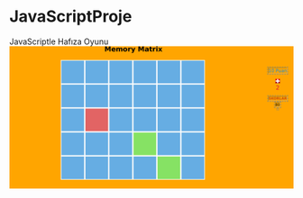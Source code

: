 # JavaScriptProje
JavaScriptle Hafıza Oyunu
![Screenshot](https://github.com/emrekndl/JavaScriptProje/blob/master/screenshot.png)
